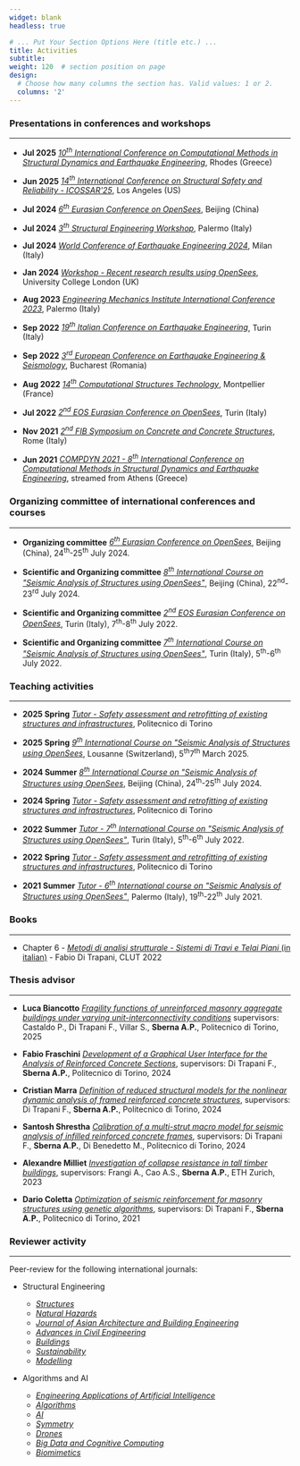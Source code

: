 ```yaml
---
widget: blank
headless: true

# ... Put Your Section Options Here (title etc.) ...
title: Activities
subtitle:
weight: 120  # section position on page
design:
  # Choose how many columns the section has. Valid values: 1 or 2.
  columns: '2'
---
```




### Presentations in conferences and workshops
---

* **Jul 2025** [*10<sup>th</sup> International Conference on Computational Methods in Structural Dynamics and Earthquake Engineering*](/uploads/certificate_presentation_compdyn_2025.pdf), Rhodes (Greece)

* **Jun 2025** [*14<sup>th</sup> International Conference on Structural Safety and Reliability - ICOSSAR'25*](https://www.icossar2025.org/), Los Angeles (US)

* **Jul 2024** [*6<sup>th</sup> Eurasian Conference on OpenSees*](https://www.eurasianopensees.com/beijing-2024/), Beijing (China)

* **Jul 2024** [*3<sup>th</sup> Structural Engineering Workshop*](/uploads/flyer_3rd_structural_engineering_workshop.pdf), Palermo (Italy)

* **Jul 2024** [*World Conference of Earthquake Engineering 2024*](https://www.wcee2024.it/), Milan (Italy)

* **Jan 2024** [*Workshop - Recent research results using OpenSees*](https://www.linkedin.com/feed/update/urn:li:activity:7149133331433947136), University College London (UK)

* **Aug 2023** [*Engineering Mechanics Institute International Conference 2023*](https://emi2023ic.com/), Palermo (Italy)

* **Sep 2022** [*19<sup>th</sup> Italian Conference on Earthquake Engineering*](http://convegno.anidis.it/index.php/anidis/2022), Turin (Italy)

* **Sep 2022** [*3<sup>rd</sup> European Conference on Earthquake Engineering & Seismology*](https://3ecees.ro/), Bucharest (Romania)

* **Aug 2022** [*14<sup>th</sup> Computational Structures Technology*](https://www.cstconference.com/), Montpellier (France)

* **Jul 2022** [*2<sup>nd</sup> EOS Eurasian Conference on OpenSees*](https://eosd2022.weebly.com/), Turin (Italy)

* **Nov 2021** [*2<sup>nd</sup> FIB Symposium on Concrete and Concrete Structures*](http://fibitaliayoung.it/index.php/symposium-2021-english-version/), Rome (Italy)

* **Jun 2021** [*COMPDYN 2021 - 8<sup>th</sup> International Conference on Computational Methods in Structural Dynamics and Earthquake Engineering*](https://2021.compdyn.org/), streamed from Athens (Greece)





### Organizing committee of international conferences and courses
---

* **Organizing committee** [*6<sup>th</sup> Eurasian Conference on OpenSees*](https://www.eurasianopensees.com/beijing-2024/), Beijing (China), 24<sup>th</sup>-25<sup>th</sup> July 2024.

* **Scientific and Organizing committee** [*8<sup>th</sup> International Course on "Seismic Analysis of Structures using OpenSees"*](https://www.eurasianopensees.com/eos-course-2024/), Beijing (China), 22<sup>nd</sup>-23<sup>rd</sup> July 2024.

* **Scientific and Organizing committee** [*2<sup>nd</sup> EOS Eurasian Conference on OpenSees*](https://eosd2022.weebly.com/), Turin (Italy), 7<sup>th</sup>-8<sup>th</sup> July 2022.

* **Scientific and Organizing committee** [*7<sup>th</sup> International Course on "Seismic Analysis of Structures using OpenSees"*](https://international.polito.it/catalogue/summer_schools/2022/seismic_analysis_of_structures_using_opensees_summer_school_7th_edition), Turin (Italy), 5<sup>th</sup>-6<sup>th</sup> July 2022.






### Teaching activities
---

* **2025 Spring** [*Tutor - Safety assessment and retrofitting of existing structures and infrastructures*](https://didattica.polito.it/pls/portal30/gap.pkg_guide.viewGap?p_cod_ins=01UDLVA&p_a_acc=2025&p_header=S&p_lang=IT&multi=N), Politecnico di Torino

* **2025 Spring** [*9<sup>th</sup> International Course on "Seismic Analysis of Structures using OpenSees*](https://www.eurasianopensees.com/os-courses/9th-international-course/), Lousanne (Switzerland), 5<sup>th</sup>7<sup>th</sup> March 2025.

* **2024 Summer** [*8<sup>th</sup> International Course on "Seismic Analysis of Structures using OpenSees*](https://www.eurasianopensees.com/eos-course-2024/), Beijing (China), 24<sup>th</sup>-25<sup>th</sup> July 2024.

* **2024 Spring** [*Tutor - Safety assessment and retrofitting of existing structures and infrastructures*](https://didattica.polito.it/pls/portal30/gap.pkg_guide.viewGap?p_cod_ins=01UDLVA&p_a_acc=2024&p_header=S&p_lang=IT&multi=N), Politecnico di Torino

* **2022 Summer** [*Tutor - 7<sup>th</sup> International Course on "Seismic Analysis of Structures using OpenSees"*](https://international.polito.it/catalogue/summer_schools/2022/seismic_analysis_of_structures_using_opensees_summer_school_7th_edition), Turin (Italy), 5<sup>th</sup>-6<sup>th</sup> July 2022.

* **2022 Spring** [*Tutor - Safety assessment and retrofitting of existing structures and infrastructures*](https://didattica.polito.it/pls/portal30/gap.pkg_guide.viewGap?p_cod_ins=01UDLMX&p_a_acc=2022), Politecnico di Torino

* **2021 Summer** [*Tutor - 6<sup>th</sup> International course on "Seismic Analysis of Structures using OpenSees"*](https://www.researchgate.net/profile/Giovanni-Minafo/project/6th-International-Course-on-Seismic-Analysis-of-Structures-using-OpenSees-Finite-element-based-framework-and-civil-engineering-University-of-Palermo/attachment/60cddd7f6160740001e41d10/AS:1036382780792833@1624104318985/download/Progr_OpenSees2021_Palermo_def.pdf?context=ProjectUpdatesLog), Palermo (Italy), 19<sup>th</sup>-22<sup>th</sup> July 2021.


### Books
---

* Chapter 6 - [*Metodi di analisi strutturale - Sistemi di Travi e Telai Piani* (in italian)](https://www.clut.it/ita/architettura-ingegneria-civile-edile-urbanistica-museografia/-/metodi-di-analisi-strutturale-sistemi-di-travi-e-telai-piani/503.html) - Fabio Di Trapani, CLUT 2022 




### Thesis advisor
---

* **Luca Biancotto** [*Fragility functions of unreinforced masonry aggregate buildings under varying unit-interconnectivity conditions*](https://webthesis.biblio.polito.it/34801/1/tesi.pdf) supervisors: Castaldo P., Di Trapani F., Villar S., **Sberna A.P.**, Politecnico di Torino, 2025

* **Fabio Fraschini** [*Development of a Graphical User Interface for the Analysis of Reinforced Concrete Sections*](https://github.com/AntonioSberna/RC-Section-Flex-GUI), supervisors: Di Trapani F., **Sberna A.P.**, Politecnico di Torino, 2024

* **Cristian Marra** [*Definition of reduced structural models for the nonlinear dynamic analysis of framed reinforced concrete structures*](https://webthesis.biblio.polito.it/31432/), supervisors: Di Trapani F., **Sberna A.P.**, Politecnico di Torino, 2024

* **Santosh Shrestha** [*Calibration of a multi-strut macro model for seismic analysis of infilled reinforced concrete frames*](https://webthesis.biblio.polito.it/30754/), supervisors: Di Trapani F., **Sberna A.P.**, Di Benedetto M., Politecnico di Torino, 2024

* **Alexandre Milliet** [*Investigation of collapse resistance in tall timber buildings*](https://frangi.ibk.ethz.ch/de/forschung/reliability-of-glued-laminated-timber/robustness_highrise.html), supervisors: Frangi A., Cao A.S., **Sberna A.P.**, ETH Zurich, 2023

* **Dario Coletta** [*Optimization of seismic reinforcement for masonry structures using genetic algorithms*](https://webthesis.biblio.polito.it/20663/), supervisors: Di Trapani F., **Sberna A.P.**, Politecnico di Torino, 2021 


### Reviewer activity
---
Peer-review for the following international journals:

- Structural Engineering
  - [*Structures*](https://www.sciencedirect.com/journal/structures)
  - [*Natural Hazards*](https://link.springer.com/journal/11069)
  - [*Journal of Asian Architecture and Building Engineering*](https://www.tandfonline.com/journals/tabe20)
  - [*Advances in Civil Engineering*](https://www.hindawi.com/journals/ace/)
  - [*Buildings*](https://www.mdpi.com/journal/buildings)
  - [*Sustainability*](https://www.mdpi.com/journal/sustainability)
  - [*Modelling*](https://www.mdpi.com/journal/modelling)

- Algorithms and AI
  - [*Engineering Applications of Artificial Intelligence*](https://www.sciencedirect.com/journal/engineering-applications-of-artificial-intelligence)
  - [*Algorithms*](https://www.mdpi.com/journal/algorithms)
  - [*AI*](https://www.mdpi.com/journal/ai)
  - [*Symmetry*](https://www.mdpi.com/journal/Symmetry)
  - [*Drones*](https://www.mdpi.com/journal/drones)
  - [*Big Data and Cognitive Computing*](https://www.mdpi.com/journal/BDCC)
  - [*Biomimetics*](https://www.mdpi.com/journal/biomimetics)
